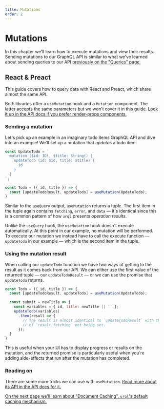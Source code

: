 ```yaml
---
title: Mutations
order: 2
---
```


# Mutations

In this chapter we'll learn how to execute mutations and view their results.
Sending mutations to our GraphQL API is similar to what we've learned about sending queries to our
API [previously on the "Queries" page.](./queries.md)

## React & Preact

This guide covers how to query data with React and Preact, which share almost the same API.

Both libraries offer a `useMutation` hook and a `Mutation` component. The latter accepts the same
parameters but we won't cover it in this guide. [Look it up in the API docs if you prefer
render-props components.](../api/urql.md#components)

### Sending a mutation

Let's pick up an example in an imaginary todo items GraphQL API and dive into an example!
We'll set up a mutation that _updates_ a todo item.

```jsx
const UpdateTodo = `
  mutation ($id: ID!, $title: String!) {
    updateTodo (id: $id, title: $title) {
      id
    }
  }
`;

const Todo = ({ id, title }) => {
  const [updateTodoResult, updateTodo] = useMutation(UpdateTodo);
}
```

Similar to the `useQuery` output, `useMutation` returns a tuple. The first item in the tuple again
contains `fetching`, `error`, and `data` — it's identical since this is a common pattern of how
`urql` presents _operation results_.

Unlike the `useQuery` hook, the `useMutation` hook doesn't execute automatically. At this point in
our example, no mutation will be performed. To execute our mutation we instead have to call the
execute function — `updateTodo` in our example — which is the second item in the tuple.

### Using the mutation result

When calling our `updateTodo` function we have two ways of getting to the result as it comes back
from our API. We can either use the first value of the returned tuple — our `updateTodoResult` — or
we can use the promise that `updateTodo` returns.

```jsx
const Todo = ({ id, title }) => {
  const [updateTodoResult, updateTodo] = useMutation(UpdateTodo);

  const submit = newTitle => {
    const variables = { id, title: newTitle || '' };
    updateTodo(variables)
      .then(result => {
        // The result is almost identical to `updateTodoResult` with the exception
        // of `result.fetching` not being set.
      });
  }
}
```

This is useful when your UI has to display progress or results on the mutation, and the returned
promise is particularly useful when you're adding side-effects that run after the mutation has
completed.

### Reading on

There are some more tricks we can use with `useMutation`. [Read more about its API in the API docs for
it.](../api/urql.md#usemutation)

[On the next page we'll learn about "Document Caching", `urql`'s default caching
mechanism.](./document-caching.md)
